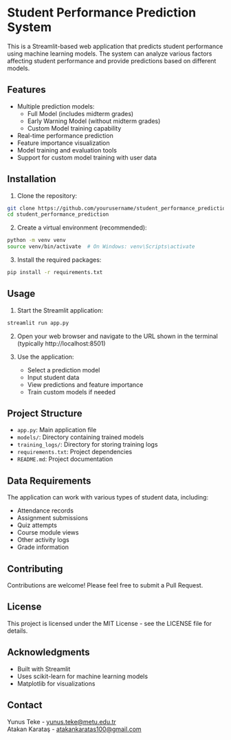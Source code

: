 # Student Performance Prediction System

This is a Streamlit-based web application that predicts student performance using machine learning models. The system can analyze various factors affecting student performance and provide predictions based on different models.

## Features

- Multiple prediction models:
  - Full Model (includes midterm grades)
  - Early Warning Model (without midterm grades)
  - Custom Model training capability
- Real-time performance prediction
- Feature importance visualization
- Model training and evaluation tools
- Support for custom model training with user data

## Installation

1. Clone the repository:
```bash
git clone https://github.com/yourusername/student_performance_prediction.git
cd student_performance_prediction
```

2. Create a virtual environment (recommended):
```bash
python -m venv venv
source venv/bin/activate  # On Windows: venv\Scripts\activate
```

3. Install the required packages:
```bash
pip install -r requirements.txt
```

## Usage

1. Start the Streamlit application:
```bash
streamlit run app.py
```

2. Open your web browser and navigate to the URL shown in the terminal (typically http://localhost:8501)

3. Use the application:
   - Select a prediction model
   - Input student data
   - View predictions and feature importance
   - Train custom models if needed

## Project Structure

- `app.py`: Main application file
- `models/`: Directory containing trained models
- `training_logs/`: Directory for storing training logs
- `requirements.txt`: Project dependencies
- `README.md`: Project documentation

## Data Requirements

The application can work with various types of student data, including:
- Attendance records
- Assignment submissions
- Quiz attempts
- Course module views
- Other activity logs
- Grade information

## Contributing

Contributions are welcome! Please feel free to submit a Pull Request.

## License

This project is licensed under the MIT License - see the LICENSE file for details.

## Acknowledgments

- Built with Streamlit
- Uses scikit-learn for machine learning models
- Matplotlib for visualizations

## Contact

Yunus Teke - yunus.teke@metu.edu.tr  
Atakan Karataş - atakankaratas100@gmail.com
